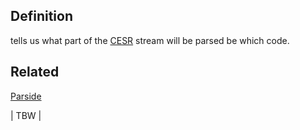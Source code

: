 ## Definition
tells us what part of the [CESR](CESR) stream will be parsed be which code.

## Related
[Parside](parside)

| TBW |
